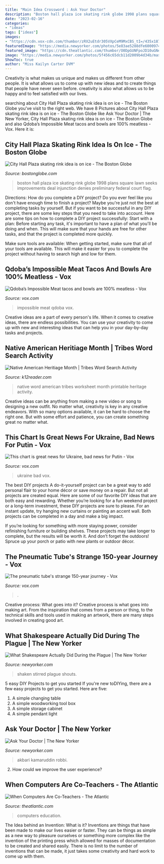 ```yaml
---
title: "Main Idea Crossword : Ask Your Doctor"
description: "Boston hall plaza ice skating rink globe 1998 plans square lawn seeks improvements deal injunction denies preliminary federal court flag"
date: "2023-02-16"
categories:
- "ideas"
tags: ["ideas"]
images:
- "https://cdn.vox-cdn.com/thumbor/zRX2uEtdr305VXpCeM9MxCBS_tI=/435x187:2682x1451/1600x900/cdn.vox-cdn.com/uploads/chorus_image/image/49263093/chorusimage.0.0.jpg"
featuredImage: "https://media.newyorker.com/photos/5e83ae5288dfe60009746ca4/16:9/w_1280,c_limit/shouts-Shakespeare.jpg?mbid=social_retweet"
featured_image: "https://cdn.theatlantic.com/thumbor/O0DpGUNFpoJD10uGNefn0PMqrOg=/0x256:3500x2079/960x500/media/img/mt/2014/01/RTX12S6J/original.jpg"
image: "https://media.newyorker.com/photos/5f456c65dcb11d2009b4d34b/master/w_2560%2Cc_limit/Hogan-AskYourDoctor.jpg"
ShowToc: true
author: "Miss Kailyn Carter DVM"
---
```



Creativity is what makes us unique and makes us different from other people. It is what allows us to come up with new ideas and to create things that people have never seen before. creativity is also what allows us to be happy and to feel satisfied with our lives.

	

		
searching about City Hall Plaza skating rink idea is on ice - The Boston Globe you've visit to the right web. We have 8 Pictures about City Hall Plaza skating rink idea is on ice - The Boston Globe like Ask Your Doctor | The New Yorker, City Hall Plaza skating rink idea is on ice - The Boston Globe and also Qdoba’s Impossible Meat tacos and bowls are 100% meatless - Vox. Here it is:
		
    
## City Hall Plaza Skating Rink Idea Is On Ice - The Boston Globe

<img loading=lazy src="https://bostonglobe-prod.cdn.arcpublishing.com/resizer/Q8FQCqXQi8gx2gr3nTcRnFqi9qo=/506x0/arc-anglerfish-arc2-prod-bostonglobe.s3.amazonaws.com/public/S2SLAND2HEI6JCM2VHYHHELQMY.jpg" onerror="this.onerror=null;this.src='https://tse3.mm.bing.net/th?id=OIP.bSkbFdbUfSN3KJ2PXDApyAHaEN&amp;pid=15.1';" alt="City Hall Plaza skating rink idea is on ice - The Boston Globe">

_Source: bostonglobe.com_

>boston hall plaza ice skating rink globe 1998 plans square lawn seeks improvements deal injunction denies preliminary federal court flag. 

	

Directions: How do you complete a DIY project?
Do you ever feel like you don't have enough time to finish a project? Maybe you're just not the best at completing tasks by yourself. But if you want to be successful in any DIY project, there are some key steps that you need to take into account. Here are some tips on how to complete a DIY project successfully:
Start with a plan: Before starting any task, it's important to have a plan of what you'll be doing and when. This will make sure that your hands are free for other tasks, and that the project is completed more quickly.

Make sure tools are available: When getting started, make sure that all of your tools are available. This will make it easier for you to complete the project without having to search high and low for them.

    
## Qdoba’s Impossible Meat Tacos And Bowls Are 100% Meatless - Vox

<img loading=lazy src="https://cdn.vox-cdn.com/thumbor/H7iEIxKNZEEwgKRjPDT0c80-ack=/0x98:1920x1103/fit-in/1200x630/cdn.vox-cdn.com/uploads/chorus_asset/file/16178393/impossible.jpg" onerror="this.onerror=null;this.src='https://tse1.mm.bing.net/th?id=OIP.DDdcQG7ETbyvsuuNn7OpQAHaD4&amp;pid=15.1';" alt="Qdoba’s Impossible Meat tacos and bowls are 100% meatless - Vox">

_Source: vox.com_

>impossible meat qdoba vox. 

	

Creative ideas are a part of every person's life. When it comes to creative ideas, there are endless possibilities. You can use your creativity to come up with new and interesting ideas that can help you in your day-by-day tasks and projects. 

    
## Native American Heritiage Month | Tribes Word Search Activity

<img loading=lazy src="http://www.k12reader.com/wp-content/uploads/native_american_tribes_word_search.jpg" onerror="this.onerror=null;this.src='https://tse3.mm.bing.net/th?id=OIP.KS5pFiThEi0BkJrHrqTsWwAAAA&amp;pid=15.1';" alt="Native American Heritiage Month | Tribes Word Search Activity">

_Source: k12reader.com_

>native word american tribes worksheet month printable heritage activity. 

	

Creative ideas can be anything from making a new video or song to designing a new outfit. No matter what, creativity is key in any creative endeavors. With so many options available, it can be hard to choose the right one. But with some effort and patience, you can create something great no matter what.

    
## This Chart Is Great News For Ukraine, Bad News For Putin - Vox

<img loading=lazy src="https://cdn.vox-cdn.com/thumbor/6q2P8X2tcEyC4z40zUHT2x13PY4=/0x525:2039x1672/1600x900/cdn.vox-cdn.com/uploads/chorus_image/image/32719811/487595849.0.jpg" onerror="this.onerror=null;this.src='https://tse3.mm.bing.net/th?id=OIP.mzS1i2sGGgm0OHrwy5Ja2AHaEK&amp;pid=15.1';" alt="This chart is great news for Ukraine, bad news for Putin - Vox">

_Source: vox.com_

>ukraine bad vox. 

	

The best DIY projects
A do-it-yourself project can be a great way to add personal flair to your home décor or save money on a repair. But not all projects are created equal. Here are some of our favorite DIY ideas that are both easy and rewarding.
Whether you’re looking for a fun weekend project or a long-term investment, these DIY projects are sure to please. For an instant update, try hanging new curtains or painting an accent wall. Both projects can be completed in a day and make a big impact.

If you’re looking for something with more staying power, consider refinishing furniture or building shelves. These projects may take longer to complete, but the results will be worth it. And don’t forget the outdoors! Spruce up your porch or patio with new plants or outdoor décor.

    
## The Pneumatic Tube&#039;s Strange 150-year Journey - Vox

<img loading=lazy src="https://cdn.vox-cdn.com/thumbor/zRX2uEtdr305VXpCeM9MxCBS_tI=/435x187:2682x1451/1600x900/cdn.vox-cdn.com/uploads/chorus_image/image/49263093/chorusimage.0.0.jpg" onerror="this.onerror=null;this.src='https://tse4.mm.bing.net/th?id=OIP.hCOOxNmhFrtLYisUOJC9IQHaEK&amp;pid=15.1';" alt="The pneumatic tube&#039;s strange 150-year journey - Vox">

_Source: vox.com_

>. 

	

Creative process: What goes into it?
Creative process is what goes into making art. From the inspiration that comes from a person or thing, to the technical skills and tools used in making an artwork, there are many steps involved in creating good art.

    
## What Shakespeare Actually Did During The Plague | The New Yorker

<img loading=lazy src="https://media.newyorker.com/photos/5e83ae5288dfe60009746ca4/16:9/w_1280,c_limit/shouts-Shakespeare.jpg?mbid=social_retweet" onerror="this.onerror=null;this.src='https://tse4.mm.bing.net/th?id=OIP.xrsKFDikVmkkTm9S_5sHRQHaEK&amp;pid=15.1';" alt="What Shakespeare Actually Did During the Plague | The New Yorker">

_Source: newyorker.com_

>shaken stirred plague shouts. 

	

5 easy DIY Projects to get you started
If you're new toDIYing, there are a few easy projects to get you started. Here are five: 
1. A simple changing table 
2. A simple woodworking tool box 
3. A simple storage cabinet 
4. A simple pendant light 

    
## Ask Your Doctor | The New Yorker

<img loading=lazy src="https://media.newyorker.com/photos/5f456c65dcb11d2009b4d34b/master/w_2560%2Cc_limit/Hogan-AskYourDoctor.jpg" onerror="this.onerror=null;this.src='https://tse2.mm.bing.net/th?id=OIP.kmTo29PtD_EiUpBBxQjjygHaE8&amp;pid=15.1';" alt="Ask Your Doctor | The New Yorker">

_Source: newyorker.com_

>akbari kamaruddin robbi. 

	

2. How could we improve the user experience?

    
## When Computers Are Co-Teachers - The Atlantic

<img loading=lazy src="https://cdn.theatlantic.com/thumbor/O0DpGUNFpoJD10uGNefn0PMqrOg=/0x256:3500x2079/960x500/media/img/mt/2014/01/RTX12S6J/original.jpg" onerror="this.onerror=null;this.src='https://tse4.mm.bing.net/th?id=OIP.4KPIVJzDegEYNe0vcnlWfgHaD2&amp;pid=15.1';" alt="When Computers Are Co-Teachers - The Atlantic">

_Source: theatlantic.com_

>computers education. 

	

The Idea behind an Invention: What is it?
Inventions are things that have been made to make our lives easier or faster. They can be things as simple as a new way to pleasure ourselves or something more complex like the invention of the printing press which allowed for masses of documentation to be created and shared easily. There is no limit to the number of inventions that can be made, it just takes some creativity and hard work to come up with them.


